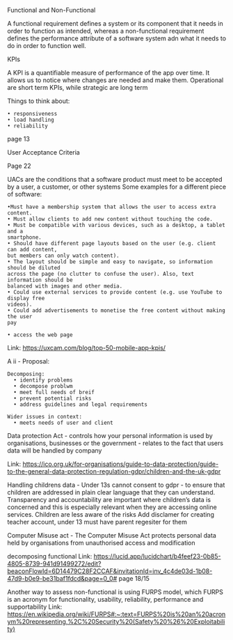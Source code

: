 Functional and Non-Functional

A functional requirement defines a system or its component that it needs in order to function as intended, whereas a non-functional requirement defines the performance attribute of a software system adn what it needs to do in order to function well.

KPIs

A KPI is a quantifiable measure of performance of the app over time. It allows us to notice where changes are needed and make them. Operational are short term KPIs, while strategic are long term

Things to think about:
```
• responsiveness 
• load handling
• reliability
```

page 13

User Acceptance Criteria

Page 22

UACs are the conditions that a software product must meet to be accepted by a user, a customer, or other systems
Some examples for a different piece of software:
```
•Must have a membership system that allows the user to access extra content.
• Must allow clients to add new content without touching the code.
• Must be compatible with various devices, such as a desktop, a tablet and a
smartphone.
• Should have different page layouts based on the user (e.g. client can add content,
but members can only watch content).
• The layout should be simple and easy to navigate, so information should be diluted
across the page (no clutter to confuse the user). Also, text information should be
balanced with images and other media.
• Could use external services to provide content (e.g. use YouTube to display free
videos).
• Could add advertisements to monetise the free content without making the user
pay
```

```
• access the web page 
```
Link: https://uxcam.com/blog/top-50-mobile-app-kpis/

A ii - Proposal:

```
Decomposing:
  • identify problems
  • decompose problwm
  • meet full needs of breif
  • prevent potential risks
  • address guidelines and legal requirements
  
Wider issues in context:
  • meets needs of user and client
```

Data protection Act - controls how your personal information is used by organisations, businesses or the government - relates to the fact that users data will be handled by company


Link: https://ico.org.uk/for-organisations/guide-to-data-protection/guide-to-the-general-data-protection-regulation-gdpr/children-and-the-uk-gdpr

Handling childrens data - Under 13s cannot consent to gdpr - to ensure that children are addressed in plain clear language that they can understand. Transparency and accountability are important where children’s data is concerned and this is especially relevant when they are accessing online services. Children are less aware of the risks
Add disclamer for creating teacher account, under 13 must have parent regesiter for them

Computer Misuse act - The Computer Misuse Act protects personal data held by organisations from unauthorised access and modification

decomposing functional 
Link: https://lucid.app/lucidchart/b4feef23-0b85-4805-8739-941d91499272/edit?beaconFlowId=6D14479C28F2CCAF&invitationId=inv_4c4de03d-1b08-47d9-b0e9-be31baf1fdcd&page=0_0#
page 18/15

Another way to assess non-functional is using FURPS model, which FURPS is an acronym for functionality, usability, reliability, performance and supportability
Link: https://en.wikipedia.org/wiki/FURPS#:~:text=FURPS%20is%20an%20acronym%20representing,%2C%20Security%20(Safety%20%26%20Exploitability)
